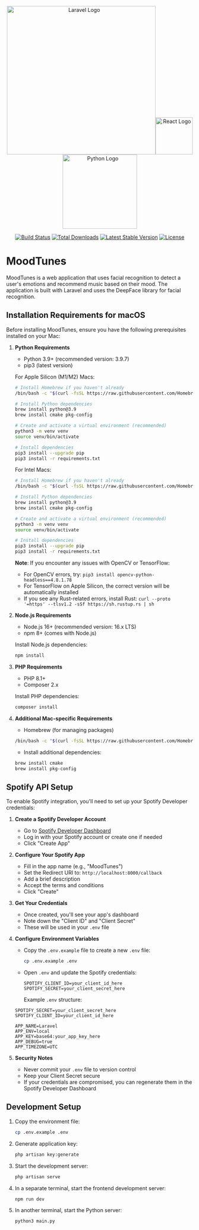 <p align="center"><a href="https://laravel.com" target="_blank"><img src="https://raw.githubusercontent.com/laravel/art/master/logo-lockup/5%20SVG/2%20CMYK/1%20Full%20Color/laravel-logolockup-cmyk-red.svg" width="400" alt="Laravel Logo"></a><img src="https://upload.wikimedia.org/wikipedia/commons/a/a7/React-icon.svg" width="100" alt="React Logo">
<img src="https://www.python.org/static/community_logos/python-logo-generic.svg" width="200" alt="Python Logo"></p>

<p align="center">
<a href="https://github.com/laravel/framework/actions"><img src="https://github.com/laravel/framework/workflows/tests/badge.svg" alt="Build Status"></a>
<a href="https://packagist.org/packages/laravel/framework"><img src="https://img.shields.io/packagist/dt/laravel/framework" alt="Total Downloads"></a>
<a href="https://packagist.org/packages/laravel/framework"><img src="https://img.shields.io/packagist/v/laravel/framework" alt="Latest Stable Version"></a>
<a href="https://packagist.org/packages/laravel/framework"><img src="https://img.shields.io/packagist/l/laravel/framework" alt="License"></a>
</p>

# MoodTunes

MoodTunes is a web application that uses facial recognition to detect a user's emotions and recommend music based on their mood. The application is built with Laravel and uses the DeepFace library for facial recognition.

## Installation Requirements for macOS

Before installing MoodTunes, ensure you have the following prerequisites installed on your Mac:

1. **Python Requirements**

    - Python 3.9+ (recommended version: 3.9.7)
    - pip3 (latest version)

    For Apple Silicon (M1/M2) Macs:

    ```bash
    # Install Homebrew if you haven't already
    /bin/bash -c "$(curl -fsSL https://raw.githubusercontent.com/Homebrew/install/HEAD/install.sh)"

    # Install Python dependencies
    brew install python@3.9
    brew install cmake pkg-config

    # Create and activate a virtual environment (recommended)
    python3 -m venv venv
    source venv/bin/activate

    # Install dependencies
    pip3 install --upgrade pip
    pip3 install -r requirements.txt
    ```

    For Intel Macs:

    ```bash
    # Install Homebrew if you haven't already
    /bin/bash -c "$(curl -fsSL https://raw.githubusercontent.com/Homebrew/install/HEAD/install.sh)"

    # Install Python dependencies
    brew install python@3.9
    brew install cmake pkg-config

    # Create and activate a virtual environment (recommended)
    python3 -m venv venv
    source venv/bin/activate

    # Install dependencies
    pip3 install --upgrade pip
    pip3 install -r requirements.txt
    ```

    **Note**: If you encounter any issues with OpenCV or TensorFlow:

    - For OpenCV errors, try: `pip3 install opencv-python-headless==4.8.1.78`
    - For TensorFlow on Apple Silicon, the correct version will be automatically installed
    - If you see any Rust-related errors, install Rust: `curl --proto '=https' --tlsv1.2 -sSf https://sh.rustup.rs | sh`

2. **Node.js Requirements**

    - Node.js 16+ (recommended version: 16.x LTS)
    - npm 8+ (comes with Node.js)

    Install Node.js dependencies:

    ```bash
    npm install
    ```

3. **PHP Requirements**

    - PHP 8.1+
    - Composer 2.x

    Install PHP dependencies:

    ```bash
    composer install
    ```

4. **Additional Mac-specific Requirements**

    - Homebrew (for managing packages)

    ```bash
    /bin/bash -c "$(curl -fsSL https://raw.githubusercontent.com/Homebrew/install/HEAD/install.sh)"
    ```

    - Install additional dependencies:

    ```bash
    brew install cmake
    brew install pkg-config
    ```

## Spotify API Setup

To enable Spotify integration, you'll need to set up your Spotify Developer credentials:

1. **Create a Spotify Developer Account**

    - Go to [Spotify Developer Dashboard](https://developer.spotify.com/dashboard)
    - Log in with your Spotify account or create one if needed
    - Click "Create App"

2. **Configure Your Spotify App**

    - Fill in the app name (e.g., "MoodTunes")
    - Set the Redirect URI to: `http://localhost:8000/callback`
    - Add a brief description
    - Accept the terms and conditions
    - Click "Create"

3. **Get Your Credentials**

    - Once created, you'll see your app's dashboard
    - Note down the "Client ID" and "Client Secret"
    - These will be used in your `.env` file

4. **Configure Environment Variables**

    - Copy the `.env.example` file to create a new `.env` file:
        ```bash
        cp .env.example .env
        ```
    - Open `.env` and update the Spotify credentials:
        ```env
        SPOTIFY_CLIENT_ID=your_client_id_here
        SPOTIFY_SECRET=your_client_secret_here
        ```
        Example `.env` structure:

    ```env
    SPOTIFY_SECRET=your_client_secret_here
    SPOTIFY_CLIENT_ID=your_client_id_here

    APP_NAME=Laravel
    APP_ENV=local
    APP_KEY=base64:your_app_key_here
    APP_DEBUG=true
    APP_TIMEZONE=UTC
    ```

5. **Security Notes**
    - Never commit your `.env` file to version control
    - Keep your Client Secret secure
    - If your credentials are compromised, you can regenerate them in the Spotify Developer Dashboard

## Development Setup

1. Copy the environment file:

    ```bash
    cp .env.example .env
    ```

2. Generate application key:

    ```bash
    php artisan key:generate
    ```

3. Start the development server:

    ```bash
    php artisan serve
    ```

4. In a separate terminal, start the frontend development server:

    ```bash
    npm run dev
    ```

5. In another terminal, start the Python server:
    ```bash
    python3 main.py
    ```
